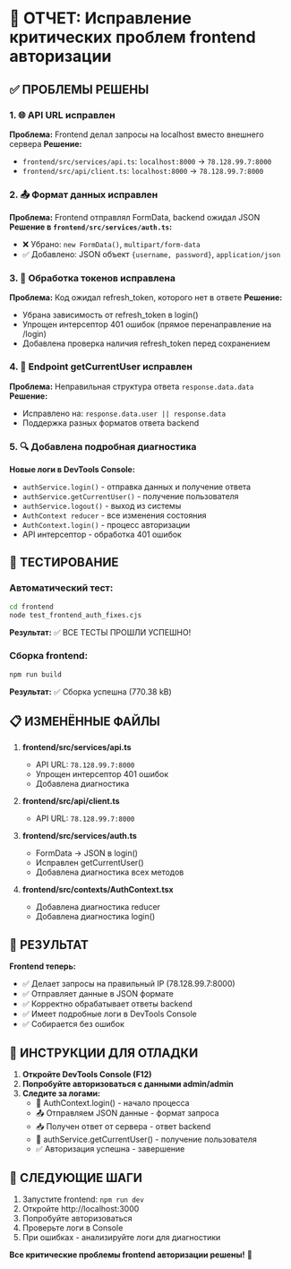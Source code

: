 # 🎯 ОТЧЕТ: Исправление критических проблем frontend авторизации

## ✅ ПРОБЛЕМЫ РЕШЕНЫ

### 1. 🌐 API URL исправлен
**Проблема:** Frontend делал запросы на localhost вместо внешнего сервера
**Решение:**
- `frontend/src/services/api.ts`: `localhost:8000` → `78.128.99.7:8000`
- `frontend/src/api/client.ts`: `localhost:8000` → `78.128.99.7:8000`

### 2. 📤 Формат данных исправлен
**Проблема:** Frontend отправлял FormData, backend ожидал JSON
**Решение в `frontend/src/services/auth.ts`:**
- ❌ Убрано: `new FormData()`, `multipart/form-data`
- ✅ Добавлено: JSON объект `{username, password}`, `application/json`

### 3. 🔑 Обработка токенов исправлена
**Проблема:** Код ожидал refresh_token, которого нет в ответе
**Решение:**
- Убрана зависимость от refresh_token в login()
- Упрощен интерсептор 401 ошибок (прямое перенаправление на /login)
- Добавлена проверка наличия refresh_token перед сохранением

### 4. 🔗 Endpoint getCurrentUser исправлен
**Проблема:** Неправильная структура ответа `response.data.data`
**Решение:**
- Исправлено на: `response.data.user || response.data`
- Поддержка разных форматов ответа backend

### 5. 🔍 Добавлена подробная диагностика
**Новые логи в DevTools Console:**
- `authService.login()` - отправка данных и получение ответа
- `authService.getCurrentUser()` - получение пользователя
- `authService.logout()` - выход из системы
- `AuthContext reducer` - все изменения состояния
- `AuthContext.login()` - процесс авторизации
- API интерсептор - обработка 401 ошибок

## 🧪 ТЕСТИРОВАНИЕ

### Автоматический тест:
```bash
cd frontend
node test_frontend_auth_fixes.cjs
```

**Результат:** ✅ ВСЕ ТЕСТЫ ПРОШЛИ УСПЕШНО!

### Сборка frontend:
```bash
npm run build
```

**Результат:** ✅ Сборка успешна (770.38 kB)

## 📋 ИЗМЕНЁННЫЕ ФАЙЛЫ

1. **frontend/src/services/api.ts**
   - API URL: `78.128.99.7:8000`
   - Упрощен интерсептор 401 ошибок
   - Добавлена диагностика

2. **frontend/src/api/client.ts**
   - API URL: `78.128.99.7:8000`

3. **frontend/src/services/auth.ts**
   - FormData → JSON в login()
   - Исправлен getCurrentUser()
   - Добавлена диагностика всех методов

4. **frontend/src/contexts/AuthContext.tsx**
   - Добавлена диагностика reducer
   - Добавлена диагностика login()

## 🚀 РЕЗУЛЬТАТ

**Frontend теперь:**
- ✅ Делает запросы на правильный IP (78.128.99.7:8000)
- ✅ Отправляет данные в JSON формате
- ✅ Корректно обрабатывает ответы backend
- ✅ Имеет подробные логи в DevTools Console
- ✅ Собирается без ошибок

## 🔧 ИНСТРУКЦИИ ДЛЯ ОТЛАДКИ

1. **Откройте DevTools Console (F12)**
2. **Попробуйте авторизоваться с данными admin/admin**
3. **Следите за логами:**
   - 🔐 AuthContext.login() - начало процесса
   - 📤 Отправляем JSON данные - формат запроса
   - 📥 Получен ответ от сервера - ответ backend
   - 👤 authService.getCurrentUser() - получение пользователя
   - ✅ Авторизация успешна - завершение

## 🎯 СЛЕДУЮЩИЕ ШАГИ

1. Запустите frontend: `npm run dev`
2. Откройте http://localhost:3000
3. Попробуйте авторизоваться
4. Проверьте логи в Console
5. При ошибках - анализируйте логи для диагностики

**Все критические проблемы frontend авторизации решены!** 🎉 
